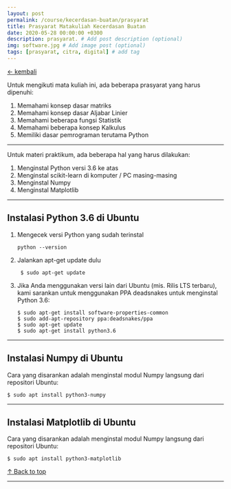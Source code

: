 ```yaml
---
layout: post
permalink: /course/kecerdasan-buatan/prasyarat
title: Prasyarat Matakuliah Kecerdasan Buatan
date: 2020-05-28 00:00:00 +0300
description: prasyarat. # Add post description (optional)
img: software.jpg # Add image post (optional)
tags: [prasyarat, citra, digital] # add tag
---
```


<a href="{{ site.baseurl }}/course/kecerdasaan-buatan">&#8592; kembali</a>

Untuk mengikuti mata kuliah ini, ada beberapa prasyarat yang harus dipenuhi:
1. Memahami konsep dasar matriks
1. Memahami konsep dasar Aljabar Linier
1. Memahami beberapa fungsi Statistik
1. Memahami beberapa konsep Kalkulus
1. Memiliki dasar pemrograman terutama Python

---

Untuk materi praktikum, ada beberapa hal yang harus dilakukan:
1. Menginstal Python versi 3.6 ke atas 
1. Menginstal scikit-learn di komputer / PC masing-masing
1. Menginstal Numpy
1. Menginstal Matplotlib

---

## Instalasi Python 3.6 di Ubuntu ##

1. Mengecek versi Python yang sudah terinstal
   
    ```shell
    python --version
    ```

1. Jalankan apt-get update dulu
   ```shell   
    $ sudo apt-get update
   ```

1. Jika Anda menggunakan versi lain dari Ubuntu (mis. Rilis LTS terbaru), kami sarankan untuk menggunakan PPA deadsnakes untuk menginstal Python 3.6:
    ```shell
    $ sudo apt-get install software-properties-common
    $ sudo add-apt-repository ppa:deadsnakes/ppa
    $ sudo apt-get update
    $ sudo apt-get install python3.6
    ```
---

## Instalasi Numpy di Ubuntu ##

Cara yang disarankan adalah menginstal modul Numpy langsung dari repositori Ubuntu:

```shell
$ sudo apt install python3-numpy
```

---

## Instalasi Matplotlib di Ubuntu ##

Cara yang disarankan adalah menginstal modul Numpy langsung dari repositori Ubuntu:

```shell
$ sudo apt install python3-matplotlib
```
<a href="#top">&#8593; Back to top</a>

---
